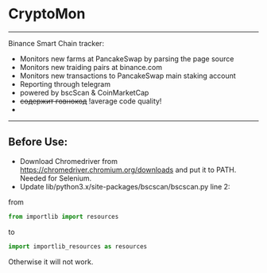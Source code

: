 # CryptoMon
---
Binance Smart Chain tracker:
- Monitors new farms at PancakeSwap by parsing the page source
- Monitors new traiding pairs at binance.com
- Monitors new transactions to PancakeSwap main staking account
- Reporting through telegram
- powered by bscScan & CoinMarketCap
- ~~содержит говнокод~~ !average code quality!
- 
***

## Before Use:
- Download Chromedriver from https://chromedriver.chromium.org/downloads and put it to PATH. Needed for Selenium.
- Update lib/python3.x/site-packages/bscscan/bscscan.py  line 2:  

from
```python
from importlib import resources
```
to
```python
import importlib_resources as resources
```
Otherwise it will not work.
